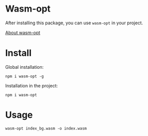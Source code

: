 # Wasm-opt

After installing this package, you can use `wasm-opt` in your project.

[About wasm-opt](https://rustwasm.github.io/docs/wasm-bindgen/introduction.html)

# Install
Global installation:

```
npm i wasm-opt -g
```

Installation in the project:

```
npm i wasm-opt
```

# Usage

```
wasm-opt index_bg.wasm -o index.wasm
```
